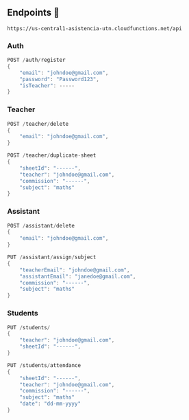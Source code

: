 ## Endpoints  🎯

```
https://us-central1-asistencia-utn.cloudfunctions.net/api
```

### Auth

```rust
POST /auth/register
{
    "email": "johndoe@gmail.com", 
    "password": "Password123", 
    "isTeacher": -----
}
```

### Teacher

```rust
POST /teacher/delete
{
    "email": "johndoe@gmail.com", 
}
```

```rust
POST /teacher/duplicate-sheet
{
    "sheetId": "------", 
    "teacher": "johndoe@gmail.com", 
    "commission": "------", 
    "subject": "maths"
}
```

### Assistant

```rust
POST /assistant/delete
{
    "email": "johndoe@gmail.com", 
}
```

```rust
PUT /assistant/assign/subject
{
    "teacherEmail": "johndoe@gmail.com",
    "assistantEmail": "janedoe@gmail.com",
    "commission": "------", 
    "subject": "maths"
}
```

### Students

```rust
PUT /students/
{
    "teacher": "johndoe@gmail.com", 
    "sheetId": "------",
}
```

```rust
PUT /students/attendance
{
    "sheetId": "------", 
    "teacher": "johndoe@gmail.com", 
    "commission": "------", 
    "subject": "maths"
    "date": "dd-mm-yyyy"
}
```
